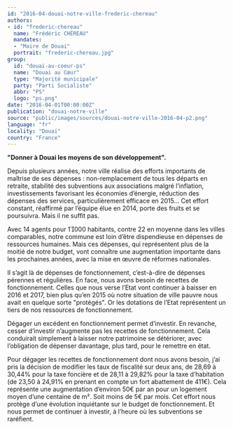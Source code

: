 ```yaml
---
id: "2016-04-douai-notre-ville-frederic-chereau"
authors:
- id: "frederic-chereau"
  name: "Frédéric CHÉREAU"
  mandates: 
  - "Maire de Douai"
  portrait: "frederic-chereau.jpg"
group:
  id: "douai-au-coeur-ps"
  name: "Douai au Cœur"
  type: "Majorité municipale"
  party: "Parti Socialiste"
  abbr: "PS"
  logo: "ps.png"
date: "2016-04-01T00:00:00Z"
publication: "douai-notre-ville"
source: "public/images/sources/douai-notre-ville-2016-04-p2.png"
language: "fr"
locality: "Douai"
country: "France"
---
```


**"Donner à Douai les moyens de son développement".**

Depuis plusieurs années, notre ville réalise des efforts importants de maîtrise de ses dépenses : non-remplacement de tous les départs en retraite, stabilité des subventions aux associations malgré l’inflation, investissements favorisant les économies d’énergie, réduction des dépenses des services, particulièrement efficace en 2015… Cet effort constant, réaffirmé par l’équipe élue en 2014, porte des fruits et se poursuivra. Mais il ne suffit pas.

Avec 14 agents pour 1000 habitants, contre 22 en moyenne dans les villes comparables, notre commune est loin d’être dispendieuse en dépenses de ressources humaines. Mais ces dépenses, qui représentent plus de la moitié de notre budget, vont connaître une augmentation importante dans les prochaines années, avec la mise en œuvre de réformes nationales.

Il s’agit là de dépenses de fonctionnement, c’est-à-dire de dépenses pérennes et régulières. En face, nous avons besoin de recettes de fonctionnement. Celles que nous verse l’Etat vont continuer à baisser en 2016 et 2017, bien plus qu’en 2015 où notre situation de ville pauvre nous avait en quelque sorte "protégés". Or les dotations de l’Etat représentent un tiers de nos ressources de fonctionnement.

Dégager un excédent en fonctionnement permet d’investir. En revanche, cesser d’investir n’augmente pas les recettes de fonctionnement. Cela conduirait simplement à laisser notre patrimoine se détériorer, avec l’obligation de dépenser davantage, plus tard, pour le remettre en état.

Pour dégager les recettes de fonctionnement dont nous avons besoin, j’ai pris la décision de modifier les taux de fiscalité sur deux ans, de 28,69 à 30,44% pour la taxe foncière et de 28,11 à 29,82% pour la taxe d’habitation (de 23,50 à 24,91% en prenant en compte un fort abattement de 411€). Cela représente une augmentation d’environ 50€ par an pour un logement moyen d’une centaine de m². Soit moins de 5€ par mois. Cet effort nous protège d’une évolution inquiétante sur le budget de fonctionnement. Et nous permet de continuer à investir, à l’heure où les subventions se raréfient.
